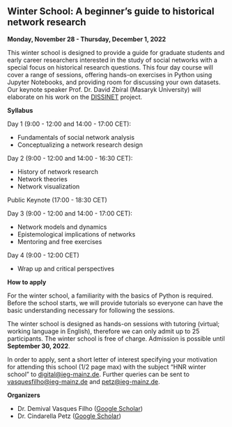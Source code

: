 ##          Winter School: A beginner’s guide to historical network research



**Monday, November 28 - Thursday, December 1, 2022**

This winter school is designed to provide a guide for graduate students and early career researchers interested in the study of social networks with a special focus on historical research questions. This four day course will cover a range of sessions, offering hands-on exercises in Python using Jupyter Notebooks, and providing room for discussing your own datasets.
Our keynote speaker Prof. Dr. David Zbíral (Masaryk University) will elaborate on his work on the [DISSINET](https://dissinet.cz/) project.

**Syllabus**

Day 1 (9:00 - 12:00 and 14:00 - 17:00 CET):
- Fundamentals of social network analysis
- Conceptualizing a network research design

Day 2 (9:00 - 12:00 and 14:00 - 16:30 CET):
- History of network research
- Network theories
- Network visualization

Public Keynote (17:00 - 18:30 CET)

Day 3 (9:00 - 12:00 and 14:00 - 17:00 CET):
- Network models and dynamics
- Epistemological implications of networks
- Mentoring and free exercises

Day 4 (9:00 - 12:00 CET)
- Wrap up and critical perspectives  

**How to apply**

For the winter school, a familiarity with the basics of Python is required. Before the school starts, we will provide tutorials so everyone can have the basic understanding necessary for following the sessions. 

The winter school is designed as hands-on sessions with tutoring (virtual; working language in English), therefore we can only admit up to 25 participants. The winter school is free of charge. 
Admission is possible until **September 30, 2022**.

In order to apply, sent a short letter of interest specifying your motivation for attending this school (1/2 page max) with the subject “HNR winter school” to <a href = "mailto: digital@ieg-mainz.de">digital@ieg-mainz.de</a>. Further queries can be sent to <a href = "mailto: vasquesfilho@ieg-mainz.de">vasquesfilho@ieg-mainz.de</a> and <a href = "mailto: petz@ieg-mainz.de">petz@ieg-mainz.de</a>. 

**Organizers**
 
- Dr. Demival Vasques Filho ([Google Scholar](https://scholar.google.com/citations?user=f8pD2ucAAAAJ&hl=en&authuser=1))
- Dr. Cindarella Petz ([Google Scholar](https://scholar.google.com/citations?view_op=list_works&hl=en&hl=en&user=tCmBIasAAAAJ))
